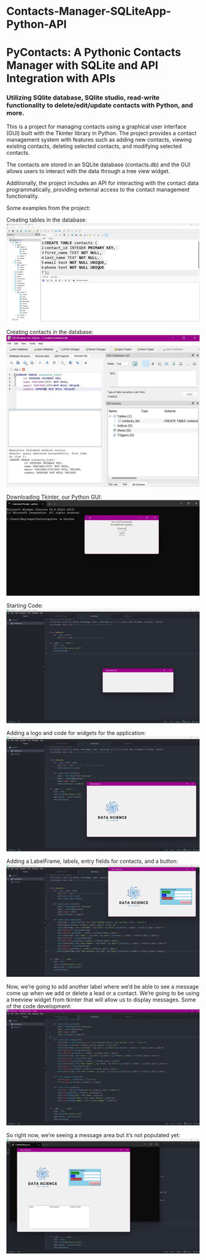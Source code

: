 # Contacts-Manager-SQLiteApp-Python-API
# PyContacts: A Pythonic Contacts Manager with SQLite and API Integration with APIs
### Utilizing SQlite database, SQlite studio, read-write functionality to delete/edit/update contacts with Python, and more. 

This is a project for managing contacts using a graphical user interface (GUI) built with the Tkinter library in Python. The project provides a contact management system with features such as adding new contacts, viewing existing contacts, deleting selected contacts, and modifying selected contacts. 

The contacts are stored in an SQLite database (contacts.db) and the GUI allows users to interact with the data through a tree view widget. 

Additionally, the project includes an API for interacting with the contact data programmatically, providing external access to the contact management functionality.

Some examples from the project:

Creating tables in the database:
![Tables](https://github.com/MayCooper/Contacts-Manager-SQLiteApp-Python-API/blob/main/Images/Create_Table.jpg)

Creating contacts in the database:
![Contacts](https://github.com/MayCooper/Contacts-Manager-SQLiteApp-Python-API/blob/main/Images/Create_Contact_list.jpg)

Downloading Tkinter, our Python GUI:
![GUI](https://github.com/MayCooper/Contacts-Manager-SQLiteApp-Python-API/blob/main/Images/Install_Tkinter.jpg)

Starting Code:
![Starting Code](https://github.com/MayCooper/Contacts-Manager-SQLiteApp-Python-API/blob/main/Images/starting_code.png)

Adding a logo and code for widgets for the application:
![Logo](https://github.com/MayCooper/Contacts-Manager-SQLiteApp-Python-API/blob/main/Images/building_apps.png)

Adding a LabelFrame, labels, entry fields for contacts, and a button:
![Buttons And Fields](https://github.com/MayCooper/Contacts-Manager-SQLiteApp-Python-API/blob/main/Images/Adding_buttons_fields.jpg)

Now, we’re going to add another label where we’d be able to see a message come up when we add or delete a lead or a contact.
We’re going to be using a treeview widget from tkinter that will allow us to display messages. Some of the code development:
![Code Development](https://github.com/MayCooper/Contacts-Manager-SQLiteApp-Python-API/blob/main/Images/code.jpg)

So right now, we’re seeing a message area but it’s not populated yet:
![Message Area](https://github.com/MayCooper/Contacts-Manager-SQLiteApp-Python-API/blob/main/Images/Developing_app.jpg)






